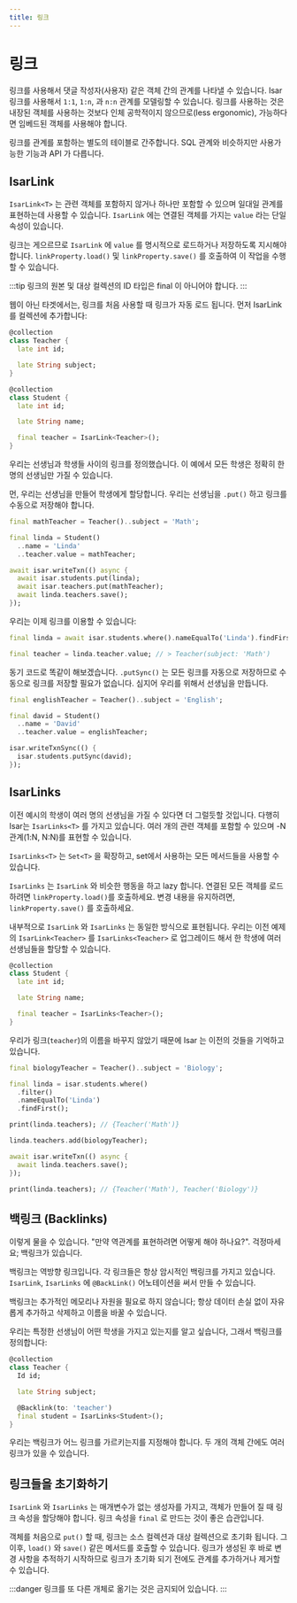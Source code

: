```yaml
---
title: 링크
---
```


# 링크

링크를 사용해서 댓글 작성자(사용자) 같은 객체 간의 관계를 나타낼 수 있습니다. Isar 링크를 사용해서 `1:1`, `1:n`, 과 `n:n` 관계를 모델링할 수 있습니다. 링크를 사용하는 것은 내장된 객체를 사용하는 것보다 인체 공학적이지 않으므로(less ergonomic), 가능하다면 임베드된 객체를 사용해야 합니다.

링크를 관계를 포함하는 별도의 테이블로 간주합니다. SQL 관계와 비슷하지만 사용가능한 기능과 API 가 다릅니다.

## IsarLink

`IsarLink<T>` 는 관련 객체를 포함하지 않거나 하나만 포함할 수 있으며 일대일 관계를 표현하는데 사용할 수 있습니다. `IsarLink` 에는 연결된 객체를 가지는 `value` 라는 단일 속성이 있습니다.

링크는 게으르므로 `IsarLink` 에 `value` 를 명시적으로 로드하거나 저장하도록 지시해야 합니다. `linkProperty.load()` 및 `linkProperty.save()` 를 호출하여 이 작업을 수행할 수 있습니다.

:::tip
링크의 원본 및 대상 컬렉션의 ID 타입은 final 이 아니어야 합니다.
:::

웹이 아닌 타겟에서는, 링크를 처음 사용할 때 링크가 자동 로드 됩니다. 먼저 IsarLink 를 컬렉션에 추가합니다:

```dart
@collection
class Teacher {
  late int id;

  late String subject;
}

@collection
class Student {
  late int id;

  late String name;

  final teacher = IsarLink<Teacher>();
}
```

우리는 선생님과 학생들 사이의 링크를 정의했습니다. 이 예에서 모든 학생은 정확히 한 명의 선생님만 가질 수 있습니다.

먼, 우리는 선생님을 만들어 학생에게 할당합니다. 우리는 선생님을 `.put()` 하고 링크를 수동으로 저장해야 합니다.

```dart
final mathTeacher = Teacher()..subject = 'Math';

final linda = Student()
  ..name = 'Linda'
  ..teacher.value = mathTeacher;

await isar.writeTxn(() async {
  await isar.students.put(linda);
  await isar.teachers.put(mathTeacher);
  await linda.teachers.save();
});
```

우리는 이제 링크를 이용할 수 있습니다:

```dart
final linda = await isar.students.where().nameEqualTo('Linda').findFirst();

final teacher = linda.teacher.value; // > Teacher(subject: 'Math')
```

동기 코드로 똑같이 해보겠습니다. `.putSync()` 는 모든 링크를 자동으로 저장하므로 수동으로 링크를 저장할 필요가 없습니다. 심지어 우리를 위해서 선생님을 만듭니다.

```dart
final englishTeacher = Teacher()..subject = 'English';

final david = Student()
  ..name = 'David'
  ..teacher.value = englishTeacher;

isar.writeTxnSync(() {
  isar.students.putSync(david);
});
```

## IsarLinks

이전 예시의 학생이 여러 명의 선생님을 가질 수 있다면 더 그럴듯할 것입니다. 다행히 Isar는 `IsarLinks<T>` 를 가지고 있습니다. 여러 개의 관련 객체를 포함할 수 있으며 -N 관계(1:N, N:N)를 표현할 수 있습니다.

`IsarLinks<T>` 는 `Set<T>` 을 확장하고, set에서 사용하는 모든 메서드들을 사용할 수 있습니다.

`IsarLinks` 는 `IsarLink` 와 비슷한 행동을 하고 lazy 합니다. 연결된 모든 객체를 로드하려면 `linkProperty.load()`를 호출하세요. 변경 내용을 유지하려면, `linkProperty.save()` 를 호출하세요.

내부적으로 `IsarLink` 와 `IsarLinks` 는 동일한 방식으로 표현됩니다. 우리는 이전 예제의 `IsarLink<Teacher>` 를 `IsarLinks<Teacher>` 로 업그레이드 해서 한 학생에 여러 선생님들을 할당할 수 있습니다.

```dart
@collection
class Student {
  late int id;

  late String name;

  final teacher = IsarLinks<Teacher>();
}
```

우리가 링크(`teacher`)의 이름을 바꾸지 않았기 때문에 Isar 는 이전의 것들을 기억하고 있습니다.

```dart
final biologyTeacher = Teacher()..subject = 'Biology';

final linda = isar.students.where()
  .filter()
  .nameEqualTo('Linda')
  .findFirst();

print(linda.teachers); // {Teacher('Math')}

linda.teachers.add(biologyTeacher);

await isar.writeTxn(() async {
  await linda.teachers.save();
});

print(linda.teachers); // {Teacher('Math'), Teacher('Biology')}
```

## 백링크 (Backlinks)

이렇게 물을 수 있습니다. "만약 역관계를 표현하려면 어떻게 해야 하나요?". 걱정마세요; 백링크가 있습니다.

백링크는 역방향 링크입니다. 각 링크들은 항상 암시적인 백링크를 가지고 있습니다. `IsarLink`, `IsarLinks` 에 `@BackLink()` 어노테이션을 써서 만들 수 있습니다.

백링크는 추가적인 메모리나 자원을 필요로 하지 않습니다; 항상 데이터 손실 없이 자유롭게 추가하고 삭제하고 이름을 바꿀 수 있습니다.

우리는 특정한 선생님이 어떤 학생을 가지고 있는지를 알고 싶습니다, 그래서 백링크를 정의합니다:

```dart
@collection
class Teacher {
  Id id;

  late String subject;

  @Backlink(to: 'teacher')
  final student = IsarLinks<Student>();
}
```

우리는 백링크가 어느 링크를 가르키는지를 지정해야 합니다. 두 개의 객체 간에도 여러 링크가 있을 수 있습니다.

## 링크들을 초기화하기

`IsarLink` 와 `IsarLinks` 는 매개변수가 없는 생성자를 가지고, 객체가 만들어 질 때 링크 속성을 할당해야 합니다. 링크 속성을 `final` 로 만드는 것이 좋은 습관입니다.

객체를 처음으로 `put()` 할 때, 링크는 소스 컬렉션과 대상 컬렉션으로 초기화 됩니다. 그 이후, `load()` 와 `save()` 같은 메서드를 호출할 수 있습니다. 링크가 생성된 후 바로 변경 사항을 추적하기 시작하므로 링크가 초기화 되기 전에도 관계를 추가하거나 제거할 수 있습니다.

:::danger
링크를 또 다른 개체로 옮기는 것은 금지되어 있습니다.
:::
